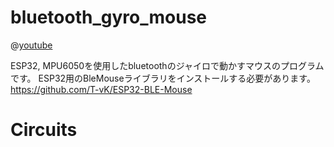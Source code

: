 # bluetooth_gyro_mouse

@[youtube](https://youtu.be/m1KO7G2T02A)

ESP32, MPU6050を使用したbluetoothのジャイロで動かすマウスのプログラムです。
ESP32用のBleMouseライブラリをインストールする必要があります。https://github.com/T-vK/ESP32-BLE-Mouse

# Circuits
